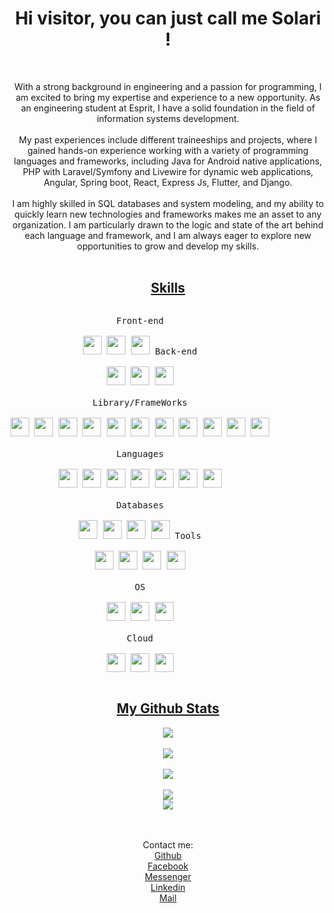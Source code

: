 <h1 align="center">Hi visitor, you can just call me Solari !</h1>
<br>
<p align="center">
With a strong background in engineering and a passion for programming, I am excited to bring my expertise and experience to a new opportunity. As an engineering student at Esprit, I have a solid foundation in the field of information systems development.<br><br>My past experiences include different traineeships and projects, where I gained hands-on experience working with a variety of programming languages and frameworks, including Java for Android native applications, PHP with Laravel/Symfony and Livewire for dynamic web applications, Angular, Spring boot, React, Express Js, Flutter, and Django.<br><br>
I am highly skilled in SQL databases and system modeling, and my ability to quickly learn new technologies and frameworks makes me an asset to any organization. I am particularly drawn to the logic and state of the art behind each language and framework, and I am always eager to explore new opportunities to grow and develop my skills.<br><br>
</p>
<h2 align="center"><u>Skills</u></h2>
<p style="display: inline-block;" align="center">
  <kbd>
    <kbd>Front-end</kbd>
    <br>
    <br>
    <img width="30px" src="https://cdn.jsdelivr.net/gh/devicons/devicon/icons/html5/html5-original.svg" /> 
    <img width="30px" src="https://cdn.jsdelivr.net/gh/devicons/devicon/icons/css3/css3-plain.svg" /> 
    <img width="30px" src="https://cdn.jsdelivr.net/gh/devicons/devicon/icons/sass/sass-original.svg" /> 
  </kbd>
  <kbd>
    <kbd>Back-end</kbd>
    <br>
    <br>
    <img width="30px" src="https://cdn.jsdelivr.net/gh/devicons/devicon/icons/apache/apache-original-wordmark.svg" />
    <img width="30px" src="https://cdn.jsdelivr.net/gh/devicons/devicon/icons/nodejs/nodejs-original.svg" />
    <img width="30px" src="https://cdn.jsdelivr.net/gh/devicons/devicon/icons/tomcat/tomcat-original.svg" />
  </kbd>
  <br>
  <br>
  <kbd>
    <kbd>Library/FrameWorks</kbd>
    <br>
    <br>
    <img width="30px" src="https://cdn.jsdelivr.net/gh/devicons/devicon/icons/laravel/laravel-plain-wordmark.svg" />
    <img width="30px" src="https://cdn.jsdelivr.net/gh/devicons/devicon/icons/symfony/symfony-original-wordmark.svg" />
    <img width="30px" src="https://cdn.jsdelivr.net/gh/devicons/devicon/icons/spring/spring-original-wordmark.svg" />
    <img width="30px" src="https://cdn.jsdelivr.net/gh/devicons/devicon/icons/express/express-original-wordmark.svg" />
    <img width="30px" src="https://cdn.jsdelivr.net/gh/devicons/devicon/icons/django/django-plain-wordmark.svg" />
    <img width="30px" src="https://cdn.jsdelivr.net/gh/devicons/devicon/icons/dot-net/dot-net-plain-wordmark.svg" />
    <img width="30px" src="https://cdn.jsdelivr.net/gh/devicons/devicon/icons/androidstudio/androidstudio-original.svg" />
    <img width="30px" src="https://cdn.jsdelivr.net/gh/devicons/devicon/icons/bootstrap/bootstrap-original.svg" />
    <img width="30px" src="https://cdn.jsdelivr.net/gh/devicons/devicon/icons/tailwindcss/tailwindcss-plain.svg" />
    <img width="30px" src="https://cdn.jsdelivr.net/gh/devicons/devicon/icons/react/react-original.svg" />
    <img width="30px" src="https://cdn.jsdelivr.net/gh/devicons/devicon/icons/angularjs/angularjs-original.svg" />
  </kbd>
  <br>
  <br>
  <kbd>
    <kbd>Languages</kbd>
    <br>
    <br>
    <img width="30px" src="https://cdn.jsdelivr.net/gh/devicons/devicon/icons/java/java-original.svg" />
    <img width="30px" src="https://cdn.jsdelivr.net/gh/devicons/devicon/icons/php/php-plain.svg" />
    <img width="30px" src="https://cdn.jsdelivr.net/gh/devicons/devicon/icons/dart/dart-original.svg" />
    <img width="30px" src="https://cdn.jsdelivr.net/gh/devicons/devicon/icons/python/python-plain.svg" />
    <img width="30px" src="https://cdn.jsdelivr.net/gh/devicons/devicon/icons/bash/bash-original.svg" />
    <img width="30px" src="https://cdn.jsdelivr.net/gh/devicons/devicon/icons/javascript/javascript-original.svg" />
    <img width="30px" src="https://cdn.jsdelivr.net/gh/devicons/devicon/icons/typescript/typescript-original.svg" />
  </kbd>
  <br>
  <br>
  <kbd>
    <kbd>Databases</kbd>
    <br>
    <br> 
    <img width="30px" src="https://cdn.jsdelivr.net/gh/devicons/devicon/icons/mysql/mysql-original-wordmark.svg" />
    <img width="30px" src="https://cdn.jsdelivr.net/gh/devicons/devicon/icons/postgresql/postgresql-original-wordmark.svg" />
    <img width="30px" src="https://cdn.jsdelivr.net/gh/devicons/devicon/icons/sqlite/sqlite-original-wordmark.svg" />
    <img width="30px" src="https://cdn.jsdelivr.net/gh/devicons/devicon/icons/mongodb/mongodb-plain-wordmark.svg" />
  </kbd>

  <kbd>
    <kbd>Tools</kbd>
    <br>
    <br>
    <img width="30px" src="https://cdn.jsdelivr.net/gh/devicons/devicon/icons/vscode/vscode-original.svg" />
    <img width="30px" src="https://github.com/termux/termux-app/raw/master/app/src/main/res/mipmap-xxxhdpi/ic_launcher.png" />
    <img width="30px" src="https://upload.wikimedia.org/wikipedia/commons/a/ab/Swagger-logo.png" />
    <img width="30px" src="https://cdn.worldvectorlogo.com/logos/postman.svg" />
  </kbd>
  <br>
  <br>
  <kbd>
    <kbd>OS</kbd>
    <br>
    <br>
    <img width="30px" src="https://cdn.jsdelivr.net/gh/devicons/devicon/icons/linux/linux-original.svg" />
    <img width="30px" src="https://cdn.jsdelivr.net/gh/devicons/devicon/icons/android/android-original.svg" />
    <img width="30px" src="https://cdn.jsdelivr.net/gh/devicons/devicon/icons/windows8/windows8-original.svg" />
  </kbd>
  <br>
  <br>
   <kbd>
    <kbd>Cloud</kbd>
    <br>
    <br>
    <img width="30px" src="https://cdn.jsdelivr.net/gh/devicons/devicon/icons/amazonwebservices/amazonwebservices-plain-wordmark.svg" />
    <img width="30px" src="https://cdn.jsdelivr.net/gh/devicons/devicon/icons/azure/azure-original-wordmark.svg" />
    <img width="30px" src="https://cdn.jsdelivr.net/gh/devicons/devicon/icons/heroku/heroku-original-wordmark.svg" />   
  </kbd>
</p>


<br>
<h2 align="center"><u>My Github Stats</u></h2>
<p align="center">
<img align="center" src="https://github-readme-stats.vercel.app/api/top-langs/?username=ChakerKhachlek&layout=compact&bg_color=0,73FA79,73FDFF,7A81FF&theme=graywhite&langs_count=10">
  <br>
  <br>
<img align="center" src="https://github-readme-stats.vercel.app/api?username=ChakerKhachlek&count_private=true&show_icons=trueline_height=21&bg_color=0,EC6C6C,FFD479,FFFC79,73FA79&theme=graywhite">	
  <br>
  <br>
<img align="center" src="https://github-readme-streak-stats.herokuapp.com/?user=KasRoudra&theme=dracula">
  <br>
  <br>
<img src="https://metrics.lecoq.io/ChakerKhachlek?template=classic&achievements=1&achievements.threshold=C&achievements.secrets=true&achievements.display=compact&achievements.limit=0&config.timezone=Africa%2FDhaka">	
  <br>

<img src="https://github-profile-trophy.vercel.app/?username=KasRoudra&theme=onedark&title=MultiLanguage,Stars,Commit,Followers,Repo,PR">
</p>


<br>
<br>
<div align="center">
Contact me:
 <br>
<a href="https://github.com/ChakerKhachlek" target="_blank">Github</a>
 <br>
<a href="https://facebook.com/Solari2666" target="_blank">Facebook</a>
 <br>
<a href="https://m.me/Solari2666" target="_blank">Messenger</a>
 <br>
<a href="https://www.linkedin.com/in/chaker-khachlek-4894821a3" target="_blank">Linkedin</a>
 <br>
<a href="mailto:chaker_khachlek@outlook.com" target="_blank">Mail</a>
</div>



